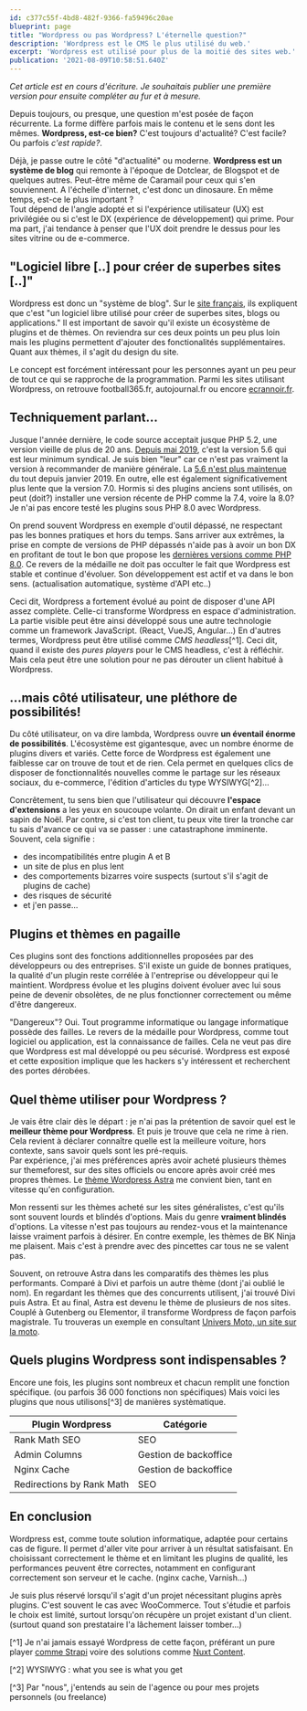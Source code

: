 ```yaml
---
id: c377c55f-4bd8-482f-9366-fa59496c20ae
blueprint: page
title: "Wordpress ou pas Wordpress? L'éternelle question?"
description: 'Wordpress est le CMS le plus utilisé du web.'
excerpt: 'Wordpress est utilisé pour plus de la moitié des sites web.'
publication: '2021-08-09T10:58:51.640Z'
---
```

_Cet article est en cours d'écriture. Je souhaitais publier une première version pour ensuite compléter au fur et à mesure._

Depuis toujours, ou presque, une question m'est posée de façon récurrente. La forme diffère parfois mais le contenu et le sens dont les mêmes.
**Wordpress, est-ce bien?** C'est toujours d'actualité? C'est facile? Ou parfois _c'est rapide?_.

Déjà, je passe outre le côté "d'actualité" ou moderne. **Wordpress est un système de blog** qui remonte à l'époque de Dotclear, de Blogspot et de quelques autres. Peut-être même de Caramail pour ceux qui s'en souviennent. A l'échelle d'internet, c'est donc un dinosaure. En même temps, est-ce le plus important ?  
Tout dépend de l'angle adopté et si l'expérience utilisateur (UX) est privilégiée ou si c'est le DX (expérience de développement) qui prime. Pour ma part, j'ai tendance à penser que l'UX doit prendre le dessus pour les sites vitrine ou de e-commerce.

## "Logiciel libre [..] pour créer de superbes sites [..]"

Wordpress est donc un "système de blog". Sur le [site français](https://fr.wordpress.org), ils expliquent que c'est "un logiciel libre utilisé pour créer de superbes sites, blogs ou applications." Il est important de savoir qu'il existe un écosystème de plugins et de thèmes. On reviendra sur ces deux points un peu plus loin mais les plugins permettent d'ajouter des fonctionalités supplémentaires. Quant aux thèmes, il s'agit du design du site.

Le concept est forcément intéressant pour les personnes ayant un peu peur de tout ce qui se rapproche de la programmation. Parmi les sites utilisant Wordpress, on retrouve football365.fr, autojournal.fr ou encore [ecrannoir.fr](https://www.ecrannoir.fr/).

## Techniquement parlant...

Jusque l'année dernière, le code source acceptait jusque PHP 5.2, une version vieille de plus de 20 ans. [Depuis mai 2019](https://displaywp.com/wordpress-minimum-php-version/), c'est la version 5.6 qui est leur minimum syndical. Je suis bien "leur" car ce n'est pas vraiment la version à recommander de manière générale. La [5.6 n'est plus maintenue](https://www.php.net/supported-versions.php) du tout depuis janvier 2019. En outre, elle est également significativement plus lente que la version 7.0. Hormis si des plugins anciens sont utilisés, on peut (doit?) installer une version récente de PHP comme la 7.4, voire la 8.0? Je n'ai pas encore testé les plugins sous PHP 8.0 avec Wordpress.

On prend souvent Wordpress en exemple d'outil dépassé, ne respectant pas les bonnes pratiques et hors du temps. Sans arriver aux extrêmes, la prise en compte de versions de PHP dépassés n'aide pas à avoir un bon DX en profitant de tout le bon que propose les [dernières versions comme PHP 8.0](/blog/php8-arrive). Ce revers de la médaille ne doit pas occulter le fait que Wordpress est stable et continue d'évoluer. Son développement est actif et va dans le bon sens. (actualisation automatique, système d'API etc..)

Ceci dit, Wordpress a fortement évolué au point de disposer d'une API assez complète. Celle-ci transforme Wordpress en espace d'administration. La partie visible peut être ainsi développé sous une autre technologie comme un framework JavaScript. (React, VueJS, Angular...) En d'autres termes, Wordpress peut être utilisé comme _CMS headless_[^1]. Ceci dit, quand il existe des _pures players_ pour le CMS headless, c'est à réfléchir. Mais cela peut être une solution pour ne pas dérouter un client habitué à Wordpress.

## ...mais côté utilisateur, une pléthore de possibilités!

Du côté utilisateur, on va dire lambda, Wordpress ouvre **un éventail énorme de possibilités**. L'écosystème est gigantesque, avec un nombre énorme de plugins divers et variés. Cette force de Wordpress est également une faiblesse car on trouve de tout et de rien. Cela permet en quelques clics de disposer de fonctionnalités nouvelles comme le partage sur les réseaux sociaux, du e-commerce, l'édition d'articles du type WYSIWYG[^2]...

Concrêtement, tu sens bien que l'utilisateur qui découvre **l'espace d'extensions** a les yeux en soucoupe volante. On dirait un enfant devant un sapin de Noël. Par contre, si c'est ton client, tu peux vite tirer la tronche car tu sais d'avance ce qui va se passer : une catastraphone imminente. Souvent, cela signifie : 

- des incompatibilités entre plugin A et B
- un site de plus en plus lent
- des comportements bizarres voire suspects (surtout s'il s'agit de plugins de cache)
- des risques de sécurité
- et j'en passe...

## Plugins et thèmes en pagaille

Ces plugins sont des fonctions additionnelles proposées par des développeurs ou des entreprises. S'il existe un guide de bonnes pratiques, la qualité d'un plugin reste corrélée à l'entreprise ou développeur qui le maintient. Wordpress évolue et les plugins doivent évoluer avec lui sous peine de devenir obsolètes, de ne plus fonctionner correctement ou même d'être dangereux.

"Dangereux"? Oui. Tout programme informatique ou langage informatique possède des failles. Le revers de la médaille pour Wordpress, comme tout logiciel ou application, est la connaissance de failles. Cela ne veut pas dire que Wordpress est mal développé ou peu sécurisé. Wordpress est exposé et cette exposition implique que les hackers s'y intéressent et recherchent des portes dérobées.

## Quel thème utiliser pour Wordpress ?

Je vais être clair dès le départ : je n'ai pas la prétention de savoir quel est le **meilleur thème pour Wordpress**. Et puis je trouve que cela ne rime à rien. Cela revient à déclarer connaître quelle est la meilleure voiture, hors contexte, sans savoir quels sont les pré-requis.  
Par expérience, j'ai mes préférences après avoir acheté plusieurs thèmes sur themeforest, sur des sites officiels ou encore après avoir créé mes propres thèmes. Le [thème Wordpress Astra](https://wpastra.com/) me convient bien, tant en vitesse qu'en configuration.

Mon ressenti sur les thèmes acheté sur les sites généralistes, c'est qu'ils sont souvent lourds et blindés d'options. Mais du genre **vraiment blindés** d'options. La vitesse n'est pas toujours au rendez-vous et la maintenance laisse vraiment parfois à désirer. En contre exemple, les thèmes de BK Ninja me plaisent. Mais c'est à prendre avec des pincettes car tous ne se valent pas.

Souvent, on retrouve Astra dans les comparatifs des thèmes les plus performants. Comparé à Divi et parfois un autre thème (dont j'ai oublié le nom). En regardant les thèmes que des concurrents utilisent, j'ai trouvé Divi puis Astra. Et au final, Astra est devenu le thème de plusieurs de nos sites. Couplé à Gutenberg ou Elementor, il transforme Wordpress de façon parfois magistrale. Tu trouveras un exemple en consultant [Univers Moto, un site sur la moto](https://www.universmoto.com/).

## Quels plugins Wordpress sont indispensables ?

Encore une fois, les plugins sont nombreux et chacun remplit une fonction spécifique. (ou parfois 36 000 fonctions non spécifiques) Mais voici les plugins que nous utilisons[^3] de manières systèmatique.

| Plugin Wordpress | Catégorie | 
| - | - | 
| Rank Math SEO | SEO | 
| Admin Columns | Gestion de backoffice | 
| Nginx Cache | Gestion de backoffice | 
| Redirections by Rank Math | SEO |


## En conclusion

Wordpress est, comme toute solution informatique, adaptée pour certains cas de figure. Il permet d'aller vite pour arriver à un résultat satisfaisant. En choisissant correctement le thème et en limitant les plugins de qualité, les performances peuvent être correctes, notamment en configurant correctement son serveur et le cache. (nginx cache, Varnish...)

Je suis plus réservé lorsqu'il s'agit d'un projet nécessitant plugins après plugins. C'est souvent le cas avec WooCommerce. Tout s'étudie et parfois le choix est limité, surtout lorsqu'on récupère un projet existant d'un client. (surtout quand son prestataire l'a lâchement laisser tomber...)

[^1] Je n'ai jamais essayé Wordpress de cette façon, préférant un pure player [comme Strapi](https://strapi.io) voire des solutions comme [Nuxt Content](https://content.nuxtjs.org/fr/).

[^2] WYSIWYG : what you see is what you get

[^3] Par "nous", j'entends au sein de l'agence ou pour mes projets personnels (ou freelance)
